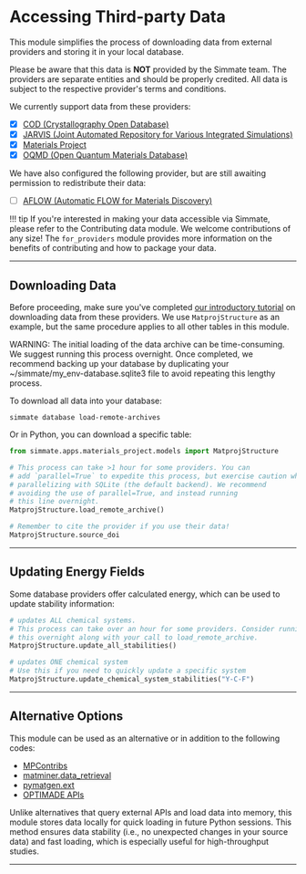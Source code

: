 # Accessing Third-party Data

This module simplifies the process of downloading data from external providers and storing it in your local database.

Please be aware that this data is **NOT** provided by the Simmate team. The providers are separate entities and should be properly credited. All data is subject to the respective provider's terms and conditions.

We currently support data from these providers:

- [x] [COD (Crystallography Open Database)](http://www.crystallography.net/cod/)
- [x] [JARVIS (Joint Automated Repository for Various Integrated Simulations)](https://jarvis.nist.gov/)
- [x] [Materials Project](https://materialsproject.org/)
- [x] [OQMD (Open Quantum Materials Database)](http://oqmd.org/)

We have also configured the following provider, but are still awaiting permission to redistribute their data:

- [ ] [AFLOW (Automatic FLOW for Materials Discovery)](http://www.aflowlib.org/)

!!! tip
    If you're interested in making your data accessible via Simmate, please refer to the Contributing data module. We welcome contributions of any size! The `for_providers` module provides more information on the benefits of contributing and how to package your data.

----------------------------------------------------------------------

## Downloading Data

Before proceeding, make sure you've completed [our introductory tutorial](/getting_started/database/access_thirdparty_data.md) on downloading data from these providers. We use `MatprojStructure` as an example, but the same procedure applies to all other tables in this module.

WARNING: The initial loading of the data archive can be time-consuming. We suggest running this process overnight. Once completed, we recommend backing up your database by duplicating your ~/simmate/my_env-database.sqlite3 file to avoid repeating this lengthy process.

To download all data into your database:

```shell
simmate database load-remote-archives
```

Or in Python, you can download a specific table:

``` python
from simmate.apps.materials_project.models import MatprojStructure

# This process can take >1 hour for some providers. You can
# add `parallel=True` to expedite this process, but exercise caution when 
# parallelizing with SQLite (the default backend). We recommend 
# avoiding the use of parallel=True, and instead running
# this line overnight.
MatprojStructure.load_remote_archive()

# Remember to cite the provider if you use their data!
MatprojStructure.source_doi
```

----------------------------------------------------------------------

## Updating Energy Fields

Some database providers offer calculated energy, which can be used to update stability information:

``` python
# updates ALL chemical systems.
# This process can take over an hour for some providers. Consider running 
# this overnight along with your call to load_remote_archive.
MatprojStructure.update_all_stabilities()

# updates ONE chemical system
# Use this if you need to quickly update a specific system
MatprojStructure.update_chemical_system_stabilities("Y-C-F")
```

----------------------------------------------------------------------

## Alternative Options

This module can be used as an alternative or in addition to the following codes:

- [MPContribs](https://github.com/materialsproject/MPContribs)
- [matminer.data_retrieval](https://matminer.readthedocs.io/en/latest/matminer.data_retrieval.html)
- [pymatgen.ext](https://pymatgen.org/pymatgen.ext.html)
- [OPTIMADE APIs](http://www.optimade.org/)

Unlike alternatives that query external APIs and load data into memory, this module stores data locally for quick loading in future Python sessions. This method ensures data stability (i.e., no unexpected changes in your source data) and fast loading, which is especially useful for high-throughput studies.

----------------------------------------------------------------------